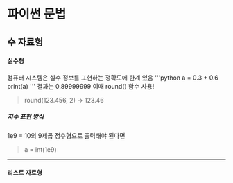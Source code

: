 # 파이썬 문법
## 수 자료형
#### 실수형
컴퓨터 시스템은 실수 정보를 표현하는 정확도에 한계 있음
'''python
a = 0.3 + 0.6
print(a)
'''
결과는 0.89999999
이때 round() 함수 사용!
> round(123.456, 2) -> 123.46
##### 지수 표현 방식
1e9 = 10의 9제곱
정수형으로 출력해야 된다면
> a = int(1e9)
- - - 
#### 리스트 자료형
